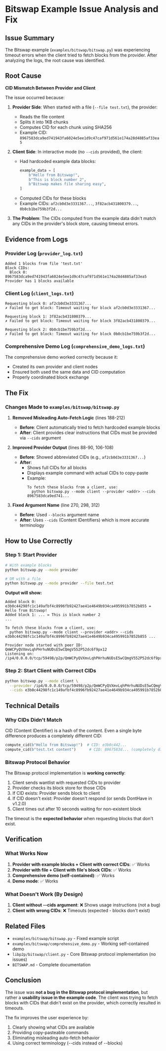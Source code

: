 # Bitswap Example Issue Analysis and Fix

## Issue Summary

The Bitswap example (`examples/bitswap/bitswap.py`) was experiencing timeout errors when the client tried to fetch blocks from the provider. After analyzing the logs, the root cause was identified.

## Root Cause

**CID Mismatch Between Provider and Client**

The issue occurred because:

1. **Provider Side**: When started with a file (`--file test.txt`), the provider:
   - Reads the file content
   - Splits it into 1KB chunks
   - Computes CID for each chunk using SHA256
   - Example CID: `8967583dca9ed741943fa6024e5ee1d9c47caf971d561e174a28d4885af33ea5`

2. **Client Side**: In interactive mode (no `--cids` provided), the client:
   - Had hardcoded example data blocks:
     ```python
     example_data = [
         b"Hello from Bitswap!",
         b"This is block number 2", 
         b"Bitswap makes file sharing easy",
     ]
     ```
   - Computed CIDs for these blocks
   - Example CIDs: `af2cb0d3e3331367...`, `3f82acb431800379...`, `0b0cb1be759b3f2d...`

3. **The Problem**: The CIDs computed from the example data didn't match any CIDs in the provider's block store, causing timeout errors.

## Evidence from Logs

### Provider Log (`provider_log.txt`)
```
Added 1 blocks from file 'test.txt'
Block CIDs:
  Block 0: 8967583dca9ed741943fa6024e5ee1d9c47caf971d561e174a28d4885af33ea5
Provider has 1 blocks available
```

### Client Log (`client_logs.txt`)
```
Requesting block 0: af2cb0d3e3331367...
✗ Failed to get block: Timeout waiting for block af2cb0d3e3331367...

Requesting block 1: 3f82acb431800379...
✗ Failed to get block: Timeout waiting for block 3f82acb431800379...

Requesting block 2: 0b0cb1be759b3f2d...
✗ Failed to get block: Timeout waiting for block 0b0cb1be759b3f2d...
```

### Comprehensive Demo Log (`comprehensive_demo_logs.txt`)
The comprehensive demo worked correctly because it:
- Created its own provider and client nodes
- Ensured both used the same data and CID computation
- Properly coordinated block exchange

## The Fix

### Changes Made to `examples/bitswap/bitswap.py`

1. **Removed Misleading Auto-Fetch Logic** (lines 188-212)
   - **Before**: Client automatically tried to fetch hardcoded example blocks
   - **After**: Client provides clear instructions that CIDs must be provided via `--cids` argument

2. **Improved Provider Output** (lines 88-90, 106-108)
   - **Before**: Showed abbreviated CIDs (e.g., `af2cb0d3e3331367...`)
   - **After**: 
     - Shows full CIDs for all blocks
     - Displays example command with actual CIDs to copy-paste
     - Example:
       ```
       To fetch these blocks from a client, use:
         python bitswap.py --mode client --provider <addr> --cids 8967583dca9ed741...
       ```

3. **Fixed Argument Name** (line 270, 298, 312)
   - **Before**: Used `--blocks` argument name
   - **After**: Uses `--cids` (Content IDentifiers) which is more accurate terminology

## How to Use Correctly

### Step 1: Start Provider
```bash
# With example blocks
python bitswap.py --mode provider

# OR with a file
python bitswap.py --mode provider --file test.txt
```

**Output will show:**
```
Added block 0: e3b0c44298fc1c149afbf4c8996fb92427ae41e4649b934ca495991b7852b855 = Hello from Bitswap!
Added block 1: ... = This is block number 2
...

To fetch these blocks from a client, use:
  python bitswap.py --mode client --provider <addr> --cids e3b0c44298fc1c149afbf4c8996fb92427ae41e4649b934ca495991b7852b855 ...

Provider node started with peer ID: QmWCPyQVXmvLqhPHrhuNUDsE5wCQmgV552P52dc6f9px12
Listening on: /ip4/0.0.0.0/tcp/59498/p2p/QmWCPyQVXmvLqhPHrhuNUDsE5wCQmgV552P52dc6f9px12
```

### Step 2: Start Client with Correct CIDs
```bash
python bitswap.py --mode client \
  --provider /ip4/0.0.0.0/tcp/59498/p2p/QmWCPyQVXmvLqhPHrhuNUDsE5wCQmgV552P52dc6f9px12 \
  --cids e3b0c44298fc1c149afbf4c8996fb92427ae41e4649b934ca495991b7852b855
```

## Technical Details

### Why CIDs Didn't Match

CID (Content IDentifier) is a hash of the content. Even a single byte difference produces a completely different CID:

```python
compute_cid(b"Hello from Bitswap!")  # CID: e3b0c442...
compute_cid(b"test.txt content")      # CID: 8967583d... (completely different)
```

### Bitswap Protocol Behavior

The Bitswap protocol implementation is **working correctly**:

1. Client sends wantlist with requested CIDs to provider
2. Provider checks its block store for those CIDs
3. If CID exists: Provider sends block to client
4. If CID doesn't exist: Provider doesn't respond (or sends DontHave in v1.2.0)
5. Client times out after 10 seconds waiting for non-existent block

The timeout is the **expected behavior** when requesting blocks that don't exist.

## Verification

### What Works Now

1. **Provider with example blocks + Client with correct CIDs**: ✅ Works
2. **Provider with file + Client with file's block CIDs**: ✅ Works  
3. **Comprehensive demo (self-contained)**: ✅ Works
4. **Demo mode**: ✅ Works

### What Doesn't Work (By Design)

1. **Client without --cids argument**: ❌ Shows usage instructions (not a bug)
2. **Client with wrong CIDs**: ❌ Timeouts (expected - blocks don't exist)

## Related Files

- `examples/bitswap/bitswap.py` - Fixed example script
- `examples/bitswap/comprehensive_demo.py` - Working self-contained demo
- `libp2p/bitswap/client.py` - Core Bitswap protocol implementation (no issues)
- `BITSWAP.md` - Complete documentation

## Conclusion

The issue was **not a bug in the Bitswap protocol implementation**, but rather a **usability issue in the example code**. The client was trying to fetch blocks with CIDs that didn't exist on the provider, which correctly resulted in timeouts.

The fix improves the user experience by:
1. Clearly showing what CIDs are available
2. Providing copy-pasteable commands
3. Eliminating misleading auto-fetch behavior
4. Using correct terminology (--cids instead of --blocks)
